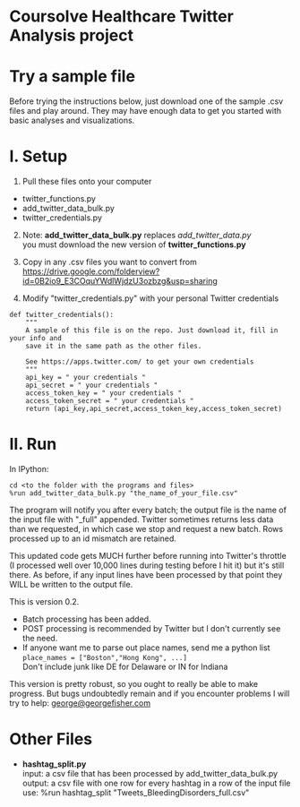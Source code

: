 Coursolve Healthcare Twitter Analysis project
===========================
Try a sample file
=================
Before trying the instructions below, just download one of the sample .csv files and play around. They may have enough data to get you started with basic analyses and visualizations.

I. Setup
========
1. Pull these files onto your computer 
  - twitter_functions.py
  - add_twitter_data_bulk.py   
  - twitter_credentials.py 
  
2. Note: **add_twitter_data_bulk.py** replaces *add_twitter_data.py*  
         you must download the new version of **twitter_functions.py**

3. Copy in any .csv files you want to convert from   
   https://drive.google.com/folderview?id=0B2io9_E3COquYWdlWjdzU3ozbzg&usp=sharing

4. Modify "twitter_credentials.py" with your personal Twitter credentials  
``` 
def twitter_credentials():  
    """
    A sample of this file is on the repo. Just download it, fill in your info and
    save it in the same path as the other files.
    
    See https://apps.twitter.com/ to get your own credentials
    """
    api_key = " your credentials "  
    api_secret = " your credentials "  
    access_token_key = " your credentials "  
    access_token_secret = " your credentials "  
    return (api_key,api_secret,access_token_key,access_token_secret)  
```

II. Run
=======

In IPython:
```
cd <to the folder with the programs and files>
%run add_twitter_data_bulk.py "the_name_of_your_file.csv"
```

The program will notify you after every batch; the output file is the name of the input file with "_full" appended. Twitter sometimes returns less data than we requested, in which case we stop and request a new batch. Rows processed up to an id mismatch are retained.

This updated code gets MUCH further before running into Twitter's throttle (I processed well over 10,000 lines during testing before I hit it) but it's still there. As before, if any input lines have been processed by that point they WILL be written to the output file.

This is version 0.2.   
- Batch processing has been added. 
- POST processing is recommended by Twitter but I don't currently see the need.
- If anyone want me to parse out place names, send me a python list   
  `place_names = ["Boston","Hong Kong", ...]`  
  Don't include junk like DE for Delaware or IN for Indiana


This version is pretty robust, so you ought to really be able to make progress. But bugs undoubtedly remain and if you encounter problems I will try to help: george@georgefisher.com

Other Files
=================

- **hashtag_split.py**  
  input:  a csv file that has been processed by add_twitter_data_bulk.py  
  output: a csv file with one row for every hashtag in a row of the input file  
  use:    %run hashtag_split "Tweets_BleedingDisorders_full.csv"  
